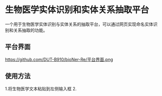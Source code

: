 # 生物医学实体识别和实体关系抽取平台
一个用于生物医学实体识别与实体关系的抽取平台，可以通过网页实现命名实体识别和关系抽取的功能。

## 平台界面
https://github.com/DUT-B910/bioNer-Re/平台界面.png
## 使用方法
1.将生物医学文本粘贴到左侧输入框
2.
